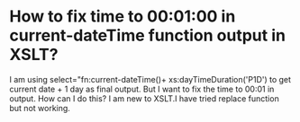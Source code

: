 
# How to fix time to 00:01:00 in current-dateTime function output in XSLT?

I am using select="fn:current-dateTime()+ xs:dayTimeDuration('P1D') to get current date + 1 day as final output. But I want to fix the time to 00:01 in output. How can I do this?
I am new to XSLT.I have tried replace function but not working.

        